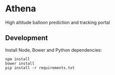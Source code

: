 # Athena

High altitude balloon prediction and tracking portal

## Development

Install Node, Bower and Python dependencies:

	npm install
	bower install
	pip install -r requirements.txt
